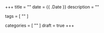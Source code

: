 +++
title = ""
date = {{ .Date }}
description = ""

tags = [
    ""
]

categories = [
    ""
]
draft = true
+++
